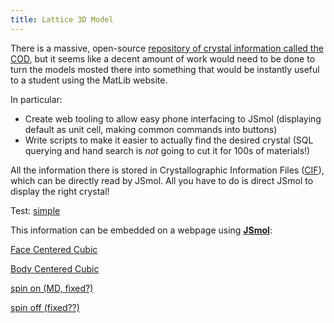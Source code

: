 ```yaml
---
title: Lattice 3D Model
---
```



There is a massive, open-source [repository of crystal information called the COD](https://www.crystallography.net/cod/browse.html), but it seems like a decent amount of work would need to be done to turn the models mosted there into something that would be instantly useful to a student using the MatLib website.

In particular:

- Create web tooling to allow easy phone interfacing to JSmol (displaying default as unit cell, making common commands into buttons)
- Write scripts to make it easier to actually find the desired crystal (SQL querying and hand search is *not* going to cut it for 100s of materials!)


All the information there is stored in Crystallographic Information Files ([CIF](https://en.wikipedia.org/wiki/Crystallographic_Information_File)), which can be directly read by JSmol. All you have to do is direct JSmol to display the right crystal!

Test: [simple](simple.md)

This information can be embedded on a webpage using [**JSmol**](https://wiki.jmol.org/index.php/Jmol_PHP):

<script type="text/javascript" src="../lib/jsmol/JSmol.min.js"></script>

<script type="text/javascript"> 
    
    $(document).ready(function() { 
    /*
    })
    $$
    */
    Info = {
    	width: 400,
    	height: 400,
    	debug: false,
    	j2sPath: "../lib/jsmol/j2s",
    	color: "0xEEEEEE",
      disableJ2SLoadMonitor: true,
      disableInitialConsole: false,
    	// addSelectionOptions: true,
    	serverURL: "https://chemapps.stolaf.edu/jmol/jsmol/php/jsmol.php",
    	use: "HTML5",
    	readyFunction: null,
    	script: "load ../assets/5000217.cif {444 666 1} + Display 555"
    }
    
    $("#mydiv").html(Jmol.getAppletHtml("jmolApplet0",Info)) 
    /*
    $$
    ({ pay no attention to the man behind the curtain
    */
    });
    
</script>

<span id=mydiv></span>

<a href="javascript:Jmol.script(jmolApplet0, 'load ../assets/9008469.cif {444 666 1} + Display 555')">Face Centered Cubic</a>

<a href="javascript:Jmol.script(jmolApplet0, 'load ../assets/5000217.cif {444 666 1} + Display 555')">Body Centered Cubic</a>



<a href="javascript:Jmol.script(jmolApplet0, 'spin on')">spin on (MD, fixed?)</a>

<a href="javascript:Jmol.script(jmolApplet0, 'spin off')">spin off (fixed??)</a>

